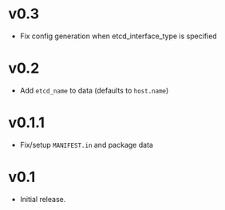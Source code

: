 # v0.3

+ Fix config generation when etcd_interface_type is specified

# v0.2

+ Add `etcd_name` to data (defaults to `host.name`)


# v0.1.1

+ Fix/setup `MANIFEST.in` and package data

# v0.1

+ Initial release.
